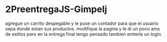 # 2PreentregaJS-Gimpelj
agregue un carrito despegable y le puse un contador para que el usuario sepa donde estan sus productos.
modifique la pagina y le di un poco ams de estilos pero en la entrega final tengo pensado tambien emterle un login.
